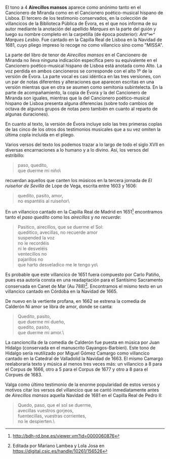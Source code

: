 El tono a 4 **Airecillos mansos** aparece como anónimo tanto en el
Cancionero de Miranda como en el Cancionero poético-musical hispano de
Lisboa. El tercero de los testimonio conservados, en la colección de
villancicos de la Biblioteca Pública de Évora, es el que nos informa de
su autor mediante la anotación del apellido *Marques* en la parte del
guión y luego su nombre completo en la carpetilla (de época posterior):
*Ant^$\infty$^ Marques Lesbio*. Fue cantado en la Capilla Real de Lisboa
en la Navidad de 1681, cuyo pliego impreso lo recoge no como villancico
sino como "MISSA".

La parte del libro de tenor de *Airecillos mansos* en el Cancionero de
Miranda no lleva ninguna indicación específica pero su equivalente en el
Cancionero poético-musical hispano de Lisboa está anotada como Alto. La
voz perdida en ambos cancioneros se corresponde con el alto 1º de la
versión de Évora. La parte vocal es casi idéntica en las tres versiones,
con un par de notas diferentes y alteraciones que aparecen escritas en
una versión mientras que en otra se asumen como semitonia subintelecta.
En la parte de acompañamiento, la copia de Évora y la del Cancionero de
Miranda son iguales, mientras que la del Cancionero poético-musical
hispano de Lisboa presenta alguna diferencias (sobre todo cambios de
octava de algunos grupos de notas pero también en cuanto al reparto de
algunas duraciones).

En cuanto al texto, la versión de Évora incluye solo las tres primeras
coplas de las cinco de los otros dos testimonios musicales que a su vez
omiten la última copla incluida en el pliego.

Varios versos del texto los podemos trazar a lo largo de todo el siglo
XVII en diversas encarnaciones a lo humano y a lo divino. Así, los
versos del estribillo:

> paso, quedito,\
> que duerme mi niño\

recuerdan aquellos que canten los músicos en la tercera jornada de *El
ruiseñor de Sevilla* de Lope de Vega, escrita entre 1603 y 1606:

> quedito, pasito, amor,\
> no espantéis al ruiseñor\

En un villancico cantado en la Capilla Real de Madrid en 1651[^1]
encontramos tanto el *paso quedito* como los *airecillos* y *no
recuerde*:

> Pasitico, airecillos, que se duerme el Sol:\
> queditico, avecillas, no recuerde amor\
> suspended la voz\
> no le recordéis\
> ni le desveléis\
> ventecillos no\
> pajarillos no\
> que harto desveladico me le tengo yo\

Es probable que este villancico de 1651 fuera compuesto por Carlo
Patiño, pues esa autoría consta en una readaptación para el Santísimo
Sacramento conservada en Canet de Mar (Au 788)[^2]. Encontramos el mismo
texto en un villancico cantado en Córdoba en la Navidad de 1665.

De nuevo en la vertiente profana, en 1662 se estrena la comedia de
Calderón Ni amor se libra de amor, donde se canta:

> Quedito, pasito,\
> que duerme mi dueño,\
> quedito, pasito,\
> que duerme mi amor.\

La cancioncilla de la comedia de Calderón fue puesta en música por Juan
Hidalgo (conservada en el manuscrito Gayangos-Barbieri). Este tono de
Hidalgo sería reutilizado por Miguel Gómez Camargo como villancico
cantado en la Catedral de Valladolid la Navidad de 1663. El mismo
Camargo reelaboraría texto y música al menos tres veces más: un
villancico a 8 para el Corpus de 1666, otro a 5 para el Corpus de 1677 y
otro a 8 para el Corpues de 1683.

Valga como último testimonio de la enorme popularidad de estos versos y
motivos citar los versos del villancico que se cantó inmediatamente
antes de *Airecillos mansos* aquella Navidad de 1681 en el Capilla Real
de Pedro II:

> Quedo, paso, que el sol se duerme,\
> avecillas vuestros gorjeos,\
> fuentecillas, vuestras corrientes,\
> no le despierten.\

[^1]: http://bdh-rd.bne.es/viewer.vm?id=0000060876

[^2]: Editada por Mariano Lambea y Lola Josa en
    https://digital.csic.es/handle/10261/156526
